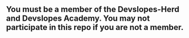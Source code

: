## You must be a member of the Devslopes-Herd and Devslopes Academy. You may not participate in this repo if you are not a member.
